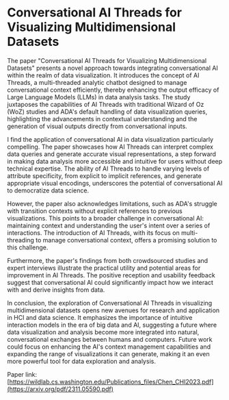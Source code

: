 Conversational AI Threads for Visualizing Multidimensional Datasets
===
The paper "Conversational AI Threads for Visualizing Multidimensional Datasets" presents a novel approach towards integrating conversational AI within the realm of data visualization. It introduces the concept of AI Threads, a multi-threaded analytic chatbot designed to manage conversational context efficiently, thereby enhancing the output efficacy of Large Language Models (LLMs) in data analysis tasks. The study juxtaposes the capabilities of AI Threads with traditional Wizard of Oz (WoZ) studies and ADA's default handling of data visualization queries, highlighting the advancements in contextual understanding and the generation of visual outputs directly from conversational inputs.

I find the application of conversational AI in data visualization particularly compelling. The paper showcases how AI Threads can interpret complex data queries and generate accurate visual representations, a step forward in making data analysis more accessible and intuitive for users without deep technical expertise. The ability of AI Threads to handle varying levels of attribute specificity, from explicit to implicit references, and generate appropriate visual encodings, underscores the potential of conversational AI to democratize data science.

However, the paper also acknowledges limitations, such as ADA's struggle with transition contexts without explicit references to previous visualizations. This points to a broader challenge in conversational AI: maintaining context and understanding the user's intent over a series of interactions. The introduction of AI Threads, with its focus on multi-threading to manage conversational context, offers a promising solution to this challenge.

Furthermore, the paper's findings from both crowdsourced studies and expert interviews illustrate the practical utility and potential areas for improvement in AI Threads. The positive reception and usability feedback suggest that conversational AI could significantly impact how we interact with and derive insights from data.

In conclusion, the exploration of Conversational AI Threads in visualizing multidimensional datasets opens new avenues for research and application in HCI and data science. It emphasizes the importance of intuitive interaction models in the era of big data and AI, suggesting a future where data visualization and analysis become more integrated into natural, conversational exchanges between humans and computers. Future work could focus on enhancing the AI's context management capabilities and expanding the range of visualizations it can generate, making it an even more powerful tool for data exploration and analysis.

Paper link: [https://wildlab.cs.washington.edu/Publications_files/Chen_CHI2023.pdf](https://arxiv.org/pdf/2311.05590.pdf)
